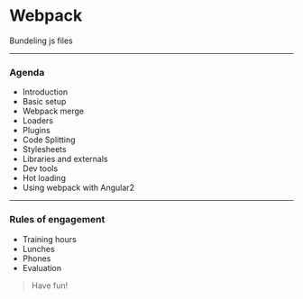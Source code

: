# Webpack 
 Bundeling js files
 
---
### Agenda
- Introduction
- Basic setup
- Webpack merge
- Loaders
- Plugins
- Code Splitting
- Stylesheets
- Libraries and externals
- Dev tools
- Hot loading
- Using webpack with Angular2
 
 ---
 
 ### Rules of engagement
- Training hours
- Lunches 
- Phones
- Evaluation

 
> Have fun!
 
 